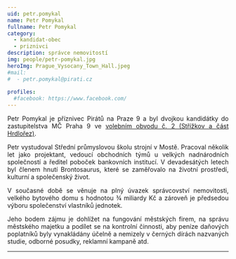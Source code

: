 ```yaml
---
uid: petr.pomykal
name: Petr Pomykal
fullname: Petr Pomykal
category:
  - kandidat-obec
  - priznivci
description: správce nemovitostí
img: people/petr-pomykal.jpg
heroImg: Prague_Vysocany_Town_Hall.jpeg
#mail:
#  - petr.pomykal@pirati.cz
 
profiles:
  #facebook: https://www.facebook.com/
---
```

<p style='text-align: justify;'>
Petr Pomykal je příznivec Pirátů na Praze 9 a byl dvojkou kandidátky do zastupitelstva MČ Praha 9 ve <a href="/komunalni-volby-2018/strizkov/" target="_self"><u>volebním obvodu č. 2 (Střížkov a část Hrdlořez)</u></a>.
</p><p style='text-align: justify;'>
Petr vystudoval Střední průmyslovou školu strojní v Mostě. Pracoval několik let jako projektant, vedoucí obchodních týmů u velkých nadnárodních společností a ředitel poboček bankovních institucí. V devadesátých letech byl členem hnutí Brontosaurus, které se zaměřovalo na životní prostředí, kulturní a společenský život.
</p><p style='text-align: justify;'>
V současné době se věnuje na plný úvazek správcovství nemovitosti, velkého bytového domu s hodnotou ¾ miliardy Kč a zároveň je předsedou výboru společenství vlastníků jednotek.
</p><p style='text-align: justify;'>
Jeho bodem zájmu je dohlížet na fungování městských firem, na správu městského majetku a podílet se na kontrolní činnosti, aby peníze daňových poplatníků byly vynakládány účelně a nemizely v černých dírách nazvaných studie, odborné posudky, reklamní kampaně atd.
</p>

---